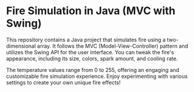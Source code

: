 # Fire Simulation in Java (MVC with Swing)
This repository contains a Java project that simulates fire using a two-dimensional array. It follows the MVC (Model-View-Controller) pattern and utilizes the Swing API for the user interface. You can tweak the fire's appearance, including its size, colors, spark amount, and cooling rate.

The temperature values range from 0 to 255, offering an engaging and customizable fire simulation experience. Enjoy experimenting with various settings to create your own unique fire effects!
